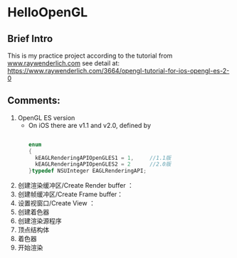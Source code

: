 # HelloOpenGL

## Brief Intro
This is my practice project according to the tutorial from www.raywenderlich.com
see detail at: https://www.raywenderlich.com/3664/opengl-tutorial-for-ios-opengl-es-2-0

## Comments:
1. OpenGL ES version
    * On iOS there are v1.1 and v2.0, defined by 
      ```Objective-C

      enum
      {
        kEAGLRenderingAPIOpenGLES1 = 1,     //1.1版
        kEAGLRenderingAPIOpenGLES2 = 2      //2.0版
      }typedef NSUInteger EAGLRenderingAPI;
      ```
2. 创建渲染缓冲区/Create Render buffer ：
3. 创建帧缓冲区/Create Frame buffer：
4. 设置视窗口/Create View ：
5. 创建着色器
6. 创建渲染源程序
7. 顶点结构体
8. 着色器
9. 开始渲染
    
